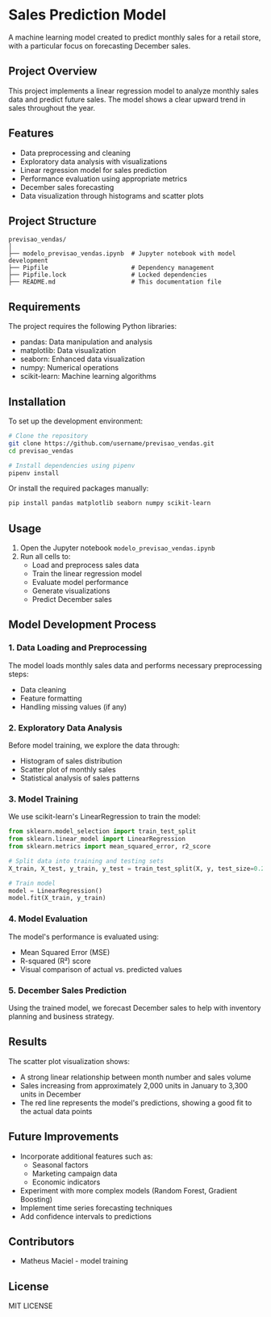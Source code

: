 # Sales Prediction Model

A machine learning model created to predict monthly sales for a retail store, with a particular focus on forecasting December sales.

## Project Overview

This project implements a linear regression model to analyze monthly sales data and predict future sales. The model shows a clear upward trend in sales throughout the year.

## Features

- Data preprocessing and cleaning
- Exploratory data analysis with visualizations
- Linear regression model for sales prediction
- Performance evaluation using appropriate metrics
- December sales forecasting
- Data visualization through histograms and scatter plots

## Project Structure

```
previsao_vendas/
│
├── modelo_previsao_vendas.ipynb  # Jupyter notebook with model development
├── Pipfile                       # Dependency management
├── Pipfile.lock                  # Locked dependencies
├── README.md                     # This documentation file
```

## Requirements

The project requires the following Python libraries:
- pandas: Data manipulation and analysis
- matplotlib: Data visualization
- seaborn: Enhanced data visualization
- numpy: Numerical operations
- scikit-learn: Machine learning algorithms

## Installation

To set up the development environment:

```bash
# Clone the repository
git clone https://github.com/username/previsao_vendas.git
cd previsao_vendas

# Install dependencies using pipenv
pipenv install
```

Or install the required packages manually:

```bash
pip install pandas matplotlib seaborn numpy scikit-learn
```

## Usage

1. Open the Jupyter notebook `modelo_previsao_vendas.ipynb`
2. Run all cells to:
   - Load and preprocess sales data
   - Train the linear regression model
   - Evaluate model performance
   - Generate visualizations
   - Predict December sales

## Model Development Process

### 1. Data Loading and Preprocessing

The model loads monthly sales data and performs necessary preprocessing steps:
- Data cleaning
- Feature formatting
- Handling missing values (if any)

### 2. Exploratory Data Analysis

Before model training, we explore the data through:
- Histogram of sales distribution
- Scatter plot of monthly sales
- Statistical analysis of sales patterns

### 3. Model Training

We use scikit-learn's LinearRegression to train the model:

```python
from sklearn.model_selection import train_test_split
from sklearn.linear_model import LinearRegression
from sklearn.metrics import mean_squared_error, r2_score

# Split data into training and testing sets
X_train, X_test, y_train, y_test = train_test_split(X, y, test_size=0.2, random_state=42)

# Train model
model = LinearRegression()
model.fit(X_train, y_train)
```

### 4. Model Evaluation

The model's performance is evaluated using:
- Mean Squared Error (MSE)
- R-squared (R²) score
- Visual comparison of actual vs. predicted values

### 5. December Sales Prediction

Using the trained model, we forecast December sales to help with inventory planning and business strategy.

## Results

The scatter plot visualization shows:
- A strong linear relationship between month number and sales volume
- Sales increasing from approximately 2,000 units in January to 3,300 units in December
- The red line represents the model's predictions, showing a good fit to the actual data points

## Future Improvements

- Incorporate additional features such as:
  - Seasonal factors
  - Marketing campaign data
  - Economic indicators
- Experiment with more complex models (Random Forest, Gradient Boosting)
- Implement time series forecasting techniques
- Add confidence intervals to predictions

## Contributors

- Matheus Maciel - model training

## License

MIT LICENSE
